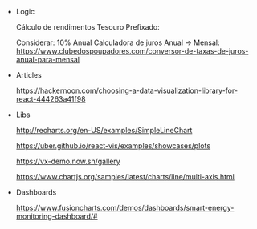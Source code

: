 - Logic

  Cálculo de rendimentos Tesouro Prefixado:

  Considerar: 10% Anual
  Calculadora de juros Anual -> Mensal: <https://www.clubedospoupadores.com/conversor-de-taxas-de-juros-anual-para-mensal>

- Articles

  https://hackernoon.com/choosing-a-data-visualization-library-for-react-444263a41f98

- Libs

  http://recharts.org/en-US/examples/SimpleLineChart

  https://uber.github.io/react-vis/examples/showcases/plots

  https://vx-demo.now.sh/gallery

  https://www.chartjs.org/samples/latest/charts/line/multi-axis.html

- Dashboards

  https://www.fusioncharts.com/demos/dashboards/smart-energy-monitoring-dashboard/#
